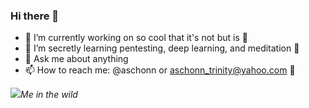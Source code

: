 ### Hi there 👋

- 🔭 I’m currently working on so cool that it's not but is 🤔
- 🌱 I’m secretly learning pentesting, deep learning, and meditation 🤫 
- 💬 Ask me about anything
- 📫 How to reach me: @aschonn or aschonn_trinity@yahoo.com 📧

<img src="https://media.giphy.com/media/LmNwrBhejkK9EFP504/giphy.gif"><em>Me in the wild</em>

